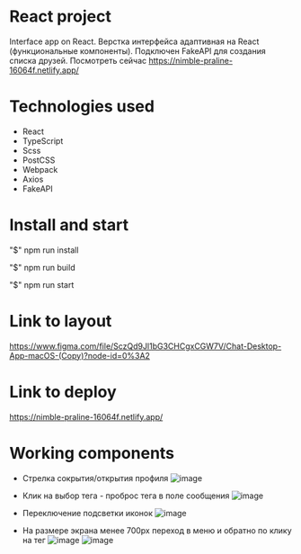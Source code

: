 # React project
Interface app on React.
Верстка интерфейса адаптивная на React (функциональные компоненты). Подключен FakeAPI для создания списка друзей.
Посмотреть сейчас https://nimble-praline-16064f.netlify.app/

# Technologies used
- React
- TypeScript
- Scss
- PostCSS
- Webpack
- Axios
- FakeAPI

# Install and start
"$" npm run install 

"$" npm run build

"$" npm run start

# Link to layout
https://www.figma.com/file/SczQd9Jl1bG3CHCgxCGW7V/Chat-Desktop-App-macOS-(Copy)?node-id=0%3A2

# Link to deploy
https://nimble-praline-16064f.netlify.app/

# Working components
- Стрелка сокрытия/открытия профиля
 ![image](https://github.com/innabatalova/React-lendind/assets/79709718/5562d093-b410-4499-8cd7-e086595c255a)

- Клик на выбор тега - проброс тега в поле сообщения
 ![image](https://github.com/innabatalova/React-lendind/assets/79709718/4695f14a-145c-4db8-ba2b-e93fbd23b412)

- Переключение подсветки иконок
 ![image](https://github.com/innabatalova/React-lendind/assets/79709718/ae87f5f3-c32b-4af0-b074-7824e9ad28de)

- На размере экрана менее 700px переход в меню и обратно по клику на тег
 ![image](https://github.com/innabatalova/React-lendind/assets/79709718/7e5faefe-4b8c-408f-bf12-0bfe6b371a7a)
 ![image](https://github.com/innabatalova/React-lendind/assets/79709718/0b1a84b5-60d6-4c28-9239-7ff9b312bca2)






